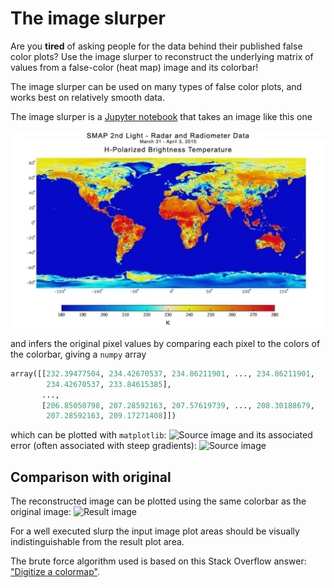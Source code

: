# The image slurper
Are you **tired** of asking people for the data behind their published false color plots? Use the image slurper to reconstruct the underlying matrix of values from a false-color (heat map) image and its colorbar! 

The image slurper can be used on many types of false color plots, and works best on relatively smooth data.

The image slurper is a [Jupyter notebook](imageslurper.ipynb) that takes an image like this one

![Source image](img/world-temp.jpg)

and infers the original pixel values by comparing each pixel to the colors of the colorbar, giving a `numpy` array
```python
array([[232.39477504, 234.42670537, 234.86211901, ..., 234.86211901,
        234.42670537, 233.84615385],
       ...,
       [206.85050798, 207.28592163, 207.57619739, ..., 208.30188679,
        207.28592163, 209.17271408]])
```
which can be plotted with `matplotlib`:
![Source image](img/world-temp.jpg-reconstructed-viridis.png)
and its associated error (often associated with steep gradients):
![Source image](img/world-temp.jpg-reconstructed-error.png)


## Comparison with original
The reconstructed image can be plotted using the same colorbar as the original image:
![Result image](img/world-temp.jpg-reconstructed-original_colormap.png)

For a well executed slurp the input image plot areas should be visually indistinguishable from the result plot area.

The brute force algorithm used is based on this Stack Overflow answer: ["Digitize a colormap"](https://stackoverflow.com/a/43844204/3198895).